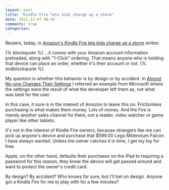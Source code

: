 ```yaml
---
layout: post
title: "Kindle Fire lets kids charge up a storm"
date: 2011-12-07 08:44
comments: true
categories: 
---
```


Reuters, today, in [Amazon's Kindle Fire lets kids charge up a storm](http://sg.finance.yahoo.com/news/Amazon-Kindle-Fire-lets-kids-rsg-3752604696.html?x=0&.v=1) writes:

{% blockquote %}
...it comes with your Amazon account information preloaded, along with "1-Click" ordering. That means anyone who is holding that device can place an order, whether it's their account or not.
{% endblockquote %}

My question is whether this behavior is by design or by accident. In [Almost No-one Changes Their Settings](https://hiltmon.com/blog/2011/11/27/almost-no-one-changes-their-settings/) I referred an example from Microsoft where the settings were the result of what the developer left them as, not what was best for the user.

In this case, it sure is in the interest of Amazon to leave this on. Frictionless purchasing is what makes them money. Lots of money. And the Fire is merely another sales channel for them, not a reader, video watcher or game player like other tablets.

It's not in the interest of Kindle Fire owners, because strangers like me can pick up anyone's device and purchase that $599.00 Lego Millennium Falcon I have always wanted. Unless the owner catches it in time, I get my toy for free.

Apple, on the other hand, defaults their purchases on the iPad to requiring a password for this reason, they know the device will get passed around and want to protect the owner's credit card.

By design? By accident? Who knows for sure, but I'll bet on design. Anyone got a Kindle Fire for me to play with for a few minutes?
